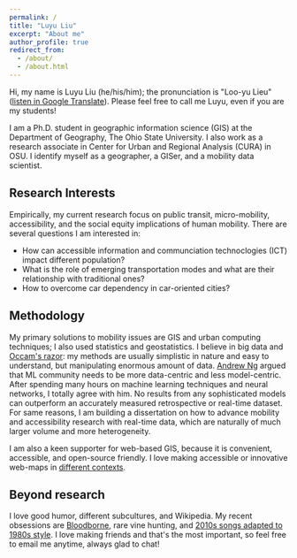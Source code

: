 ```yaml
---
permalink: /
title: "Luyu Liu"
excerpt: "About me"
author_profile: true
redirect_from: 
  - /about/
  - /about.html
---
```


Hi, my name is Luyu Liu (he/his/him); the pronunciation is "Loo-yu Lieu" ([listen in Google Translate](https://translate.google.com/?sl=en&tl=ru&text=loo-yu%20leiu&op=translate)). Please feel free to call me Luyu, even if you are my students!

I am a Ph.D. student in geographic information science (GIS) at the Department of Geography, The Ohio State University. I also work as a research associate in Center for Urban and Regional Analysis (CURA) in OSU. I identify myself as a geographer, a GISer, and a mobility data scientist.


## Research Interests
Empirically, my current research focus on public transit, micro-mobility, accessibility, and the social equity implications of human mobility. There are several questions I am interested in:
* How can accessible information and communciation technoclogies (ICT) impact different population?
* What is the role of emerging transportation modes and what are their relationship with traditional ones?
* How to overcome car dependency in car-oriented cities?

## Methodology
My primary solutions to mobility issues are GIS and urban computing techniques; I also used statistics and geostatistics. I believe in big data and [Occam's razor](https://en.wikipedia.org/wiki/Occam%27s_razor): my methods are usually simplistic in nature and easy to understand, but manipulating enormous amount of data. [Andrew Ng](https://analyticsindiamag.com/big-data-to-good-data-andrew-ng-urges-ml-community-to-be-more-data-centric-and-less-model-centric/) argued that ML community needs to be more data-centric and less model-centric. After spending many hours on machine learning techniques and neural networks, I totally agree with him. No results from any sophisticated models can outperform an accurately measured retrospective or real-time dataset. For same reasons, I am building a dissertation on how to advance mobility and accessibility research with real-time data, which are naturally of much larger volume and more heterogeneity.

I am also a keen supporter for web-based GIS, because it is convenient, accessible, and open-source friendly. I love making accessible or innovative web-maps in [different contexts](/projects).

## Beyond research
I love good humor, different subcultures, and Wikipedia. My recent obsessions are [Bloodborne](https://en.wikipedia.org/wiki/Bloodborne), rare vine hunting, and [2010s songs adapted to 1980s style](https://www.youtube.com/watch?v=wLjNTTCVat0). I love making friends and that's the most important, so feel free to email me anytime, always glad to chat!